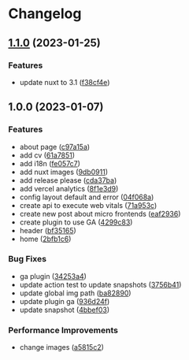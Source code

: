 # Changelog

## [1.1.0](https://github.com/gabrielcaiana/website/compare/v1.0.0...v1.1.0) (2023-01-25)


### Features

* update nuxt to 3.1 ([f38cf4e](https://github.com/gabrielcaiana/website/commit/f38cf4e5fc476a1ac2c1f5f5e399e69c08e15a1e))

## 1.0.0 (2023-01-07)


### Features

* about page ([c97a15a](https://github.com/gabrielcaiana/website/commit/c97a15a5e4b574928ec870880ad6da2387af8dce))
* add cv ([61a7851](https://github.com/gabrielcaiana/website/commit/61a7851c6a3d90ad45b9ab53964d4ebebe9377fe))
* add i18n ([fe057c7](https://github.com/gabrielcaiana/website/commit/fe057c7364d9656f158dd5c1140c309b54ff29bc))
* add nuxt images ([9db0911](https://github.com/gabrielcaiana/website/commit/9db091105464a840f6c679088bab74bc3b7eb99b))
* add release please ([cda37ba](https://github.com/gabrielcaiana/website/commit/cda37ba078b5a256010c4e3e146d30400432ff46))
* add vercel analytics ([8f1e3d9](https://github.com/gabrielcaiana/website/commit/8f1e3d98c81aefad8fc979accfe29d25433b3cbd))
* config layout default and error ([04f068a](https://github.com/gabrielcaiana/website/commit/04f068a8c5712be5bb2a1ec1877ca1369a38612c))
* create api to execute web vitals ([71a953c](https://github.com/gabrielcaiana/website/commit/71a953c11bfb0539914c53e66c970e165d273e55))
* create new post about micro frontends ([eaf2936](https://github.com/gabrielcaiana/website/commit/eaf2936af3b50eb712bac1ed39d6e0b2f94b6a5d))
* create plugin to use GA ([4299c83](https://github.com/gabrielcaiana/website/commit/4299c835cbca5bb5947ded51c6a618c6d844f37d))
* header ([bf35165](https://github.com/gabrielcaiana/website/commit/bf35165b9a417a58966a911a6b4369ee57aa564e))
* home ([2bfb1c6](https://github.com/gabrielcaiana/website/commit/2bfb1c61d744e216c7e2eae9a58c893e78df1aa2))


### Bug Fixes

* ga plugin ([34253a4](https://github.com/gabrielcaiana/website/commit/34253a45f5bc923590c0e96a7707b0657bc32c25))
* update action test to update snapshots ([3756b41](https://github.com/gabrielcaiana/website/commit/3756b413562f65620c37b18e224b3b89d065a1be))
* update global img path ([ba82890](https://github.com/gabrielcaiana/website/commit/ba82890bda4c26300f4d294bb2f6b05e31a369c0))
* update plugin ga ([936d24f](https://github.com/gabrielcaiana/website/commit/936d24f22435456e82710d4aa3b077d5d93f97dc))
* update snapshot ([4bbef03](https://github.com/gabrielcaiana/website/commit/4bbef030cc32f07fe0399ec3e1b6ce1e3c599d53))


### Performance Improvements

* change images ([a5815c2](https://github.com/gabrielcaiana/website/commit/a5815c2dcedb04bc613aeddd6d8a01e856e5e7b7))
